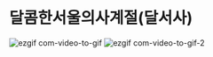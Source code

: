 # 달콤한서울의사계절(달서사)

![ezgif com-video-to-gif](https://user-images.githubusercontent.com/13097922/46258179-ff60b580-c500-11e8-9999-f46cf4b273d2.gif) ![ezgif com-video-to-gif-2](https://user-images.githubusercontent.com/13097922/46258180-ff60b580-c500-11e8-9d16-9df4a981da52.gif)
